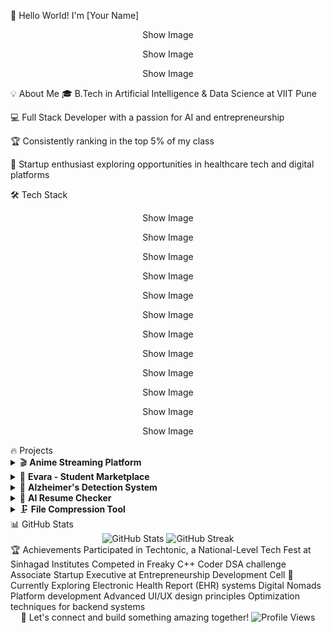 👋 Hello World! I'm [Your Name]
<div align="center">
Show Image

Show Image

Show Image

</div>
💡 About Me
🎓 B.Tech in Artificial Intelligence & Data Science at VIIT Pune

💻 Full Stack Developer with a passion for AI and entrepreneurship

🏆 Consistently ranking in the top 5% of my class

🚀 Startup enthusiast exploring opportunities in healthcare tech and digital platforms

🛠️ Tech Stack
<div align="center">
Show Image

Show Image

Show Image

Show Image

Show Image

Show Image

Show Image

Show Image

Show Image

Show Image

Show Image

Show Image

</div>
🔥 Projects
<details> <summary>🎬 <b>Anime Streaming Platform</b></summary> <br> A full-stack application built with React, Tailwind CSS, Node.js, Express, and MongoDB. <br><br> <b>Features:</b> <ul> <li>Sleek, responsive UI designed with Tailwind</li> <li>RESTful API implementation</li> <li>MVC architecture</li> </ul> </details> <details> <summary>🛒 <b>Evara - Student Marketplace</b></summary> <br> A second-hand item marketplace specifically designed for students. <br><br> <b>Features:</b> <ul> <li>Login & session management</li> <li>Location-based search functionality</li> <li>Item name search functionality</li> <li>Secure authentication system</li> </ul> </details> <details> <summary>🧠 <b>Alzheimer's Detection System</b></summary> <br> An AI-powered web application that uses CNN deep learning to analyze MRI scans for Alzheimer's detection. <br><br> <b>Features:</b> <ul> <li>Upload interface for medical professionals</li> <li>Convolutional Neural Network model for image analysis</li> <li>Interactive visualization of results</li> </ul> </details> <details> <summary>📝 <b>AI Resume Checker</b></summary> <br> A fun application that provides sarcastic and humorous feedback on resumes using AI. </details> <details> <summary>🗜️ <b>File Compression Tool</b></summary> <br> Implementation of Huffman coding algorithm for efficient text file compression and decompression. </details>
📊 GitHub Stats
<div align="center"> <img src="https://github-readme-stats.vercel.app/api?username=yourusername&show_icons=true&theme=radical" alt="GitHub Stats" /> <img src="https://github-readme-streak-stats.herokuapp.com/?user=yourusername&theme=radical" alt="GitHub Streak" /> </div>
🏆 Achievements
Participated in Techtonic, a National-Level Tech Fest at Sinhagad Institutes
Competed in Freaky C++ Coder DSA challenge
Associate Startup Executive at Entrepreneurship Development Cell
🌱 Currently Exploring
Electronic Health Report (EHR) systems
Digital Nomads Platform development
Advanced UI/UX design principles
Optimization techniques for backend systems
<div align="center">
💬 Let's connect and build something amazing together!
<img src="https://komarev.com/ghpvc/?username=yourusername&color=blueviolet" alt="Profile Views" /> </div>
